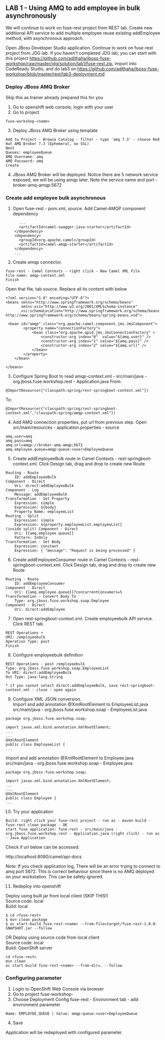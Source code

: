 
## LAB 1 - Using AMQ to add employee in bulk asynchronously

We will continue to work on fuse-rest project from REST lab. Create new additional API service to add multiple employee reuse existing addEmployee method, with asynchronous approach.  

Open JBoss Developer Studio application. Continue to work on fuse-rest project from JDG lab. If you haven't completed JDG lab, you can start with this project https://github.com/adithaha/jboss-fuse-workshop/raw/master/jdg/solution/lab1/fuse-rest.zip, import into CodeReady Studio, and do lab3 on https://github.com/adithaha/jboss-fuse-workshop/blob/master/rest/lab3-deployment.md

### Deploy JBoss AMQ Broker
Skip this as trainer already prepared this for you

1. Go to openshift web console, login with your user
2. Go to project 
```
fuse-workshop-<name>
```
3. Deploy JBoss AMQ Broker using template
```
Add to Project - Browse Catalog - filter - type 'amq 7.3' - choose Red Hat AMQ Broker 7.3 (Ephemeral, no SSL)
Next
Queues: employeeQueue
AMQ Username: amq
AMQ Password: amq
Create
```	
4. JBoss AMQ Broker will be deployed. Notice there are 5 network service exposed, we will be using amqp later. Note the service name and port - broker-amq-amqp:5672

### Create add employee bulk asynchronous

1. Open fuse-rest - pom.xml, source. Add Camel-AMQP component dependency
``` 
      ...
      <artifactId>camel-swagger-java-starter</artifactId>
    </dependency>
    <dependency>
      <groupId>org.apache.camel</groupId>
      <artifactId>camel-amqp-starter</artifactId>
    </dependency>
    ...
```   
  

2. Create amqp connector. 
```
fuse-rest - Camel Contexts - right click - New Camel XML File
File name: amqp-context.xml
Finish
```
Open that file, tab source. Replace all its content with below
```
<?xml version="1.0" encoding="UTF-8"?>
<beans xmlns="http://www.springframework.org/schema/beans"
       xmlns:xsi="http://www.w3.org/2001/XMLSchema-instance"
       xsi:schemaLocation="http://www.springframework.org/schema/beans http://www.springframework.org/schema/beans/spring-beans.xsd">
    
 <bean id="amqp" class="org.apache.camel.component.jms.JmsComponent">
        <property name="connectionFactory">
            <bean class="org.apache.qpid.jms.JmsConnectionFactory" >
	            <constructor-arg index="0"  value="${amq.user}" />
	            <constructor-arg index="1" value="${amq.pass}" />
	            <constructor-arg index="2" value="${amq.url}" />
            </bean>
        </property>
    </bean>
	
</beans>

```
3. Configure Spring Boot to read amqp-context.xml - src/main/java - org.jboss.fuse.workshop.rest - Application.java
From:
```
@ImportResource({"classpath:spring/rest-springboot-context.xml"})
```
To:
```
@ImportResource({"classpath:spring/rest-springboot-context.xml","classpath:spring/amqp-context.xml"})
```
4. Add AMQ connection properties, put url from previous step. Open src/main/resources - application.properties - source
```
amq.user=amq
amq.pass=amq
amq.url=amqp://broker-amq-amqp:5672
amq.employee.queue=amqp:queue:<user>EmployeeQueue
```

5. Create addEmployeeBulk route in Camel Contexts - rest-springboot-context.xml. Click Design tab, drag and drop to create new Route
```
Routing - Route
	ID: addEmployeeBulk
Component - Direct
	Uri: direct:addEmployeeBulk
Component - Log
	Message: addEmployeeBulk
Transformation - Set Property
	Expression: simple
	Expression: ${body}
	Property Name: employeeList
Routing - Split
	Expression: simple
	Expression: ${property.employeeList.employeeList}
(inside split) Component - Direct
	Uri: {{amq.employee.queue}}
	Pattern: InOnly
Transformation - Set Body
	Expression: constant
	Expression: { "message": "Request is being processed" }
```

6. Create addEmployeeConsumer route in Camel Contexts - rest-springboot-context.xml. Click Design tab, drag and drop to create new Route
```
Routing - Route
	ID: addEmployeeConsumer
Component - Direct
	Uri: {{amq.employee.queue}}?concurrentConsumers=5
Transformation - Convert Body To
	Type: org.jboss.fuse.workshop.soap.Employee
Component - Direct
	Uri: direct:addEmployee
```
7. Open rest-springboot-context.xml. Create employeebulk API service. Click REST tab.
```
REST Operations +
URI: /employeebulk
Operation Type: post
Finish
```
8. Configure employeebulk definition
```
REST Operations - post /employeebulk
Type: org.jboss.fuse.workshop.soap.EmployeeList 
To URI: direct:addEmployeeBulk
Out Type: java.lang.String

* if you cannot select direct:addEmployeeBulk, save rest-springboot-context.xml - close - open again
```

9. Configure XML JSON conversion.  
Import and add annotation @XmlRootElement to EmployeeList.java  
src/main/java - org.jboss.fuse.workshop.soap - EmployeeList.java  
```
package org.jboss.fuse.workshop.soap;

import javax.xml.bind.annotation.XmlRootElement;
...
...
@XmlRootElement
public class EmployeeList {
...
```
Import and add annotation @XmlRootElement to Employee.java  
src/main/java - org.jboss.fuse.workshop.soap - Employee.java  
```
package org.jboss.fuse.workshop.soap;

import javax.xml.bind.annotation.XmlRootElement;
...
...
@XmlRootElement
public class Employee {
...
```
10. Try your application
```
Build: right click your fuse-rest project - run as - maven build - fuse-rest clean package - OK
start fuse application: fuse-rest - src/main/java - org.jboss.fuse.workshop.rest - Application.java (right click) - run as - Java Application
```
Check if url below can be accessed:

http://localhost:8080/camel/api-docs

Note: If you check application log, There will be an error trying to connect to amq port 5672. This is correct behaviour since there is no AMQ deployed on your workstation. This can be safely ignored.

11. Redeploy into openshift

Deploy using built jar from local client (SKIP THIS!)  
Source code: local  
Build: local
```
$ cd <fuse-rest>
$ mvn clean package
$ oc start-build fuse-rest-<name> --from-file=target/fuse-rest-1.0.0-SNAPSHOT.jar --follow
```

OR
Deploy using source code from local client  
Source code: local  
Build: OpenShift server
```
cd <fuse-rest>
mvn clean
oc start-build fuse-rest-<name> --from-dir=. --follow
```


 ### Configuring parameter

 1. Login to OpenShift Web Console via browser <openshift-url>
 2. Go to project fuse-workshop-<user>
 3. Choose Deployment Config fuse-rest - Environment tab - add environment parameter
   ```
   Name: EMPLOYEE_QUEUE | Value: amqp:queue:<user>EmployeeQueue
   ```
 4. Save

 Application will be redeployed with configured parameter.

